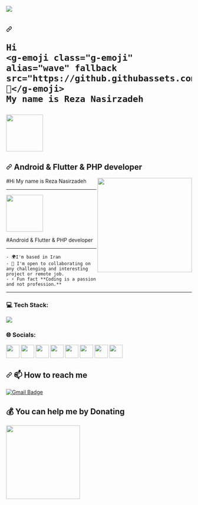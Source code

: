 ![](https://komarev.com/ghpvc/?username=rezanasirzadeh&color=blueviolet)

<h1 dir="auto">
    <a id="user-content-hi--my-name-is-reza-nasirzadeh" class="anchor" aria-hidden="true" href="#hi--my-name-is-reza-nasirzadeh"><svg class="octicon octicon-link" viewBox="0 0 16 16" version="1.1" width="16" height="16" aria-hidden="true"><path fill-rule="evenodd" d="M7.775 3.275a.75.75 0 001.06 1.06l1.25-1.25a2 2 0 112.83 2.83l-2.5 2.5a2 2 0 01-2.83 0 .75.75 0 00-1.06 1.06 3.5 3.5 0 004.95 0l2.5-2.5a3.5 3.5 0 00-4.95-4.95l-1.25 1.25zm-4.69 9.64a2 2 0 010-2.83l2.5-2.5a2 2 0 012.83 0 .75.75 0 001.06-1.06 3.5 3.5 0 00-4.95 0l-2.5 2.5a3.5 3.5 0 004.95 4.95l1.25-1.25a.75.75 0 00-1.06-1.06l-1.25 1.25a2 2 0 01-2.83 0z"></path></svg></a>
    
    Hi
    <g-emoji class="g-emoji" alias="wave" fallback src="https://github.githubassets.com/images/icons/emoji/unicode/1f44b.png">👋</g-emoji>
    My name is Reza Nasirzadeh
</h1>
<p dir="auto" align="left"><img src="https://media.giphy.com/media/HwBlFQZFcAoUcPHZdX/giphy.gif" width="100" /></p>
<h2 dir="auto"><a id="user-content-android--flutter-developer" class="anchor" aria-hidden="true" href="#android--flutter-developer"><svg class="octicon octicon-link" viewBox="0 0 16 16" version="1.1" width="16" height="16" aria-hidden="true"><path fill-rule="evenodd" d="M7.775 3.275a.75.75 0 001.06 1.06l1.25-1.25a2 2 0 112.83 2.83l-2.5 2.5a2 2 0 01-2.83 0 .75.75 0 00-1.06 1.06 3.5 3.5 0 004.95 0l2.5-2.5a3.5 3.5 0 00-4.95-4.95l-1.25 1.25zm-4.69 9.64a2 2 0 010-2.83l2.5-2.5a2 2 0 012.83 0 .75.75 0 001.06-1.06 3.5 3.5 0 00-4.95 0l-2.5 2.5a3.5 3.5 0 004.95 4.95l1.25-1.25a.75.75 0 00-1.06-1.06l-1.25 1.25a2 2 0 01-2.83 0z"></path>
    </svg></a>
    Android &amp; Flutter &amp; PHP developer
</h2>
   
   
   
#Hi <img align="right" style="width:16rem; height:auto" src="https://cdn.dribbble.com/users/2646423/screenshots/5507196/computer.gif"/> My name is Reza Nasirzadeh
   
---

<p dir="auto" align="left"><img src="https://media.giphy.com/media/HwBlFQZFcAoUcPHZdX/giphy.gif" width="100" /></p>
#Android & Flutter & PHP developer

---
    
    - 🌍I'm based in Iran
    - 🤝 I'm open to collaborating on any challenging and interesting project or remote job.
    - ⚡ Fun fact **Coding is a passion and not profession.**
    
---

### 💻 Tech Stack:
<a href="#">
    <img src="https://skillicons.dev/icons?i=java,kotlin,python,django,dart,flutter,firebase,javascript,html,css,photoshop,xd,figma,vscode,androidstudio,git,github&theme=dark" />
  </a>

### 🌐 Socials:
  <a href="https://instagram.com/reza_nasirzadeh_7"><img src="https://skillicons.dev/icons?i=instagram&theme=dark" height="36" /></a>
  <a href="https://www.linkedin.com/in/reza-nasirzadeh"><img src="https://raw.githubusercontent.com/danielcranney/readme-generator/main/public/icons/socials/linkedin.svg" height="36" /></a>
  <a href="https://www.stackoverflow.com/users/14511113"><img src="https://raw.githubusercontent.com/danielcranney/readme-generator/main/public/icons/socials/stackoverflow.svg" height="36" /></a>
  <a href="https://tlgrm.in/reza_nasirzadeh_7" target="_blank" rel="noreferrer"><img src="https://www.freepnglogos.com/uploads/telegram-logo-4.png" height="36"  /></a>
  <a href="https://www.buymeacoffee.com/rezanasirzadeh" target="_blank" rel="noreferrer"><img src="https://cdn.dribbble.com/users/3349322/avatars/normal/ef2dbd3c4c50e2b4f7c916f1e763e5b6.jpg?1605768164" height="36"  /></a>
  <a href="https://www.youtube.com/c/reza-nasirzadeh" target="_blank" rel="noreferrer"><img src="https://cdn.icon-icons.com/icons2/2592/PNG/512/youtube_logo_icon_154503.png" height="36" /></a>
  <a href="https://rezanasirzadeh99@gmail.com" target="_blank" rel="noreferrer"><img src="https://www.pngall.com/wp-content/uploads/12/Gmail-Logo-PNG-Cutout.png" height="36" /></a>
  <a href="https://zaap.bio/digireza" target="_blank" rel="noreferrer"><img src="https://s3-eu-west-1.amazonaws.com/tpd/logos/60e537346fa87d00016b77cc/0x0.png" height="36" /></a>

<h2 dir="auto"><a id="user-content--how-to-reach-me" class="anchor" aria-hidden="true" href="#-how-to-reach-me"><svg class="octicon octicon-link" viewBox="0 0 16 16" version="1.1" width="16" height="16" aria-hidden="true"><path fill-rule="evenodd" d="M7.775 3.275a.75.75 0 001.06 1.06l1.25-1.25a2 2 0 112.83 2.83l-2.5 2.5a2 2 0 01-2.83 0 .75.75 0 00-1.06 1.06 3.5 3.5 0 004.95 0l2.5-2.5a3.5 3.5 0 00-4.95-4.95l-1.25 1.25zm-4.69 9.64a2 2 0 010-2.83l2.5-2.5a2 2 0 012.83 0 .75.75 0 001.06-1.06 3.5 3.5 0 00-4.95 0l-2.5 2.5a3.5 3.5 0 004.95 4.95l1.25-1.25a.75.75 0 00-1.06-1.06l-1.25 1.25a2 2 0 01-2.83 0z"></path></svg></a>
    <g-emoji class="g-emoji" alias="mailbox" fallback-src="https://github.githubassets.com/images/icons/emoji/unicode/1f4eb.png">📫</g-emoji> How to reach me</h2>
<p dir="auto">
    <a href="https://mail.google.com/mail/?view=cm&amp;fs=1&amp;to=rezanasirzadeh99@gmail.com" rel="nofollow"><img src="https://img.shields.io/badge/nasirzadeh-email%20me-red?style=for-the-badge&amp;logo=gmail" alt="Gmail Badge" data-canonical-src="https://img.shields.io/badge/nasirzadeh-email%20me-red?style=for-the-badge&amp;logo=gmail" style="max-width: 100%;"></a>
</p>

  ## 💰 You can help me by Donating
<a href="https://www.buymeacoffee.com/rezanasirzadeh"><img src="https://cdn.buymeacoffee.com/buttons/v2/default-yellow.png" width="200" /></a>

